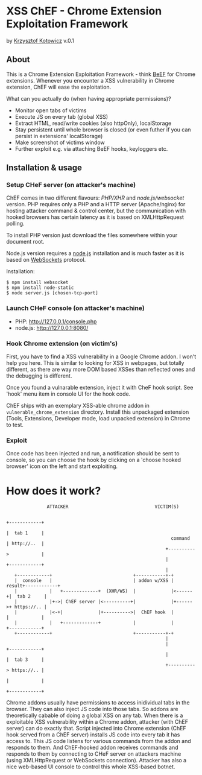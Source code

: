 XSS ChEF - Chrome Extension Exploitation Framework
======

by [Krzysztof Kotowicz](http://blog.kotowicz.net)
v.0.1

About
-----
This is a Chrome Extension Exploitation Framework - think [BeEF](http://beefproject.com/) for Chrome extensions.
Whenever you encounter a XSS vulnerability in Chrome extension, ChEF will ease the exploitation.

What can you actually do (when having appropriate permissions)?
    
  - Monitor open tabs of victims
  - Execute JS on every tab (global XSS)
  - Extract HTML, read/write cookies (also httpOnly), localStorage
  - Stay persistent until whole browser is closed (or even futher if you can persist in extensions' localStorage)
  - Make screenshot of victims window
  - Further exploit e.g. via attaching BeEF hooks, keyloggers etc.

Installation & usage
------------
### Setup CHeF server (on attacker's machine)

ChEF comes in two different flavours: *PHP/XHR* and *node.js/websocket* version. PHP requires only a PHP and a HTTP server (Apache/nginx) for hosting attacker command & control center, but the communication with hooked browsers has certain latency as it is based on XMLHttpRequest polling.

To install PHP version just download the files somewhere within your document root.

Node.js version requires a [node.js](http://nodejs.org/) installation and is much faster as it is based on [WebSockets](http://dev.w3.org/html5/websockets/) protocol.

Installation:

    $ npm install websocket
    $ npm install node-static
    $ node server.js [chosen-tcp-port]
    
### Launch CHeF console (on attacker's machine)
  - PHP: http://127.0.0.1/console.php
  - node.js: http://127.0.0.1:8080/

### Hook Chrome extension (on victim's)
First, you have to find a XSS vulnerability in a Google Chrome addon. I won't help you here.
This is similar to looking for XSS in webpages, but totally different, as there are way more DOM based XSSes than reflected ones and the debugging is different.

Once you found a vulnarable extension, inject it with CheF hook script. See 'hook' menu item in console UI for the hook code.

ChEF ships with an exemplary XSS-able chrome addon in `vulnerable_chrome_extension` directory. Install this unpackaged extension (Tools, Extensions, Developer mode, load unpacked extension) in Chrome to test.

### Exploit ###
Once code has been injected and run, a notification should be sent to console, so you can choose the hook by clicking on a 'choose hooked browser' icon on the left and start exploiting.

How does it work?
=================


                   ATTACKER                                VICTIM(S)

                                                                          +------------+
                                                                          |  tab 1     |
                                                                 command  | http://..  |
                                                               +---------->            |
                                                               |          +------------+
                                                               |
       +------------+                              +-----------+-+
       |  console   |                              | addon w/XSS |  result+------------+
       |            |   +-------------+  (XHR/WS)  |             |<------+|  tab 2     |
       |            |+->| ChEF server |<----------+|             |+------>+ https://.. |
       |            |<-+|             |+---------->|  ChEF hook  |        |            |
       |            |   +-------------+            |             |        +------------+
       +------------+                              +-----------+-+
                                                               |
                                                               |          +------------+
                                                               |          |  tab 3     |
                                                               +----------> https://.. |
                                                                          |            |
                                                                          +------------+
                                                                          
Chrome addons usually have permissions to access inidividual tabs in the browser. They can also inject JS code into those tabs. So addons are theoretically cabable of doing a global XSS on any tab. When there is a exploitable XSS vulnerability within a Chrome addon, attacker (with ChEF server) can do exactly that. Script injected into Chrome extension (ChEF hook served from a ChEF server) installs JS code into every tab it has access to. This JS code listens for various commands from the addon and responds to them. And ChEF-hooked addon receives commands and responds to them by connecting to CHeF server on attackers machine (using XMLHttpRequest or WebSockets connection). Attacker has also a nice web-based UI console to control this whole XSS-based botnet.

